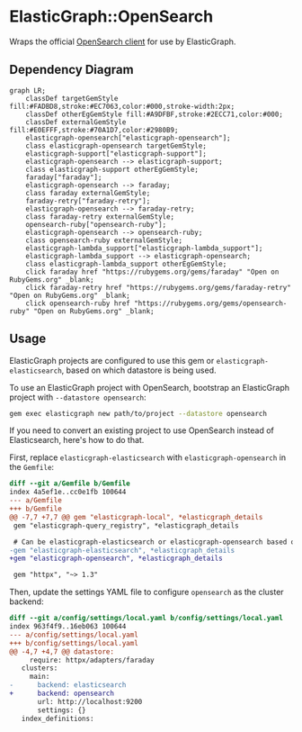 # ElasticGraph::OpenSearch

Wraps the official [OpenSearch client](https://github.com/opensearch-project/opensearch-ruby/) for use by ElasticGraph.

## Dependency Diagram

```mermaid
graph LR;
    classDef targetGemStyle fill:#FADBD8,stroke:#EC7063,color:#000,stroke-width:2px;
    classDef otherEgGemStyle fill:#A9DFBF,stroke:#2ECC71,color:#000;
    classDef externalGemStyle fill:#E0EFFF,stroke:#70A1D7,color:#2980B9;
    elasticgraph-opensearch["elasticgraph-opensearch"];
    class elasticgraph-opensearch targetGemStyle;
    elasticgraph-support["elasticgraph-support"];
    elasticgraph-opensearch --> elasticgraph-support;
    class elasticgraph-support otherEgGemStyle;
    faraday["faraday"];
    elasticgraph-opensearch --> faraday;
    class faraday externalGemStyle;
    faraday-retry["faraday-retry"];
    elasticgraph-opensearch --> faraday-retry;
    class faraday-retry externalGemStyle;
    opensearch-ruby["opensearch-ruby"];
    elasticgraph-opensearch --> opensearch-ruby;
    class opensearch-ruby externalGemStyle;
    elasticgraph-lambda_support["elasticgraph-lambda_support"];
    elasticgraph-lambda_support --> elasticgraph-opensearch;
    class elasticgraph-lambda_support otherEgGemStyle;
    click faraday href "https://rubygems.org/gems/faraday" "Open on RubyGems.org" _blank;
    click faraday-retry href "https://rubygems.org/gems/faraday-retry" "Open on RubyGems.org" _blank;
    click opensearch-ruby href "https://rubygems.org/gems/opensearch-ruby" "Open on RubyGems.org" _blank;
```

## Usage

ElasticGraph projects are configured to use this gem or `elasticgraph-elasticsearch`, based on which datastore is being used.

To use an ElasticGraph project with OpenSearch, bootstrap an ElasticGraph project with `--datastore opensearch`:

```bash
gem exec elasticgraph new path/to/project --datastore opensearch
```

If you need to convert an existing project to use OpenSearch instead of Elasticsearch, here's how to do that.

First, replace `elasticgraph-elasticsearch` with `elasticgraph-opensearch` in the `Gemfile`:

```diff
diff --git a/Gemfile b/Gemfile
index 4a5ef1e..cc0e1fb 100644
--- a/Gemfile
+++ b/Gemfile
@@ -7,7 +7,7 @@ gem "elasticgraph-local", *elasticgraph_details
 gem "elasticgraph-query_registry", *elasticgraph_details

 # Can be elasticgraph-elasticsearch or elasticgraph-opensearch based on the datastore you want to use.
-gem "elasticgraph-elasticsearch", *elasticgraph_details
+gem "elasticgraph-opensearch", *elasticgraph_details

 gem "httpx", "~> 1.3"

```

Then, update the settings YAML file to configure `opensearch` as the cluster backend:

```diff
diff --git a/config/settings/local.yaml b/config/settings/local.yaml
index 963f4f9..16eb063 100644
--- a/config/settings/local.yaml
+++ b/config/settings/local.yaml
@@ -4,7 +4,7 @@ datastore:
     require: httpx/adapters/faraday
   clusters:
     main:
-      backend: elasticsearch
+      backend: opensearch
       url: http://localhost:9200
       settings: {}
   index_definitions:
```
